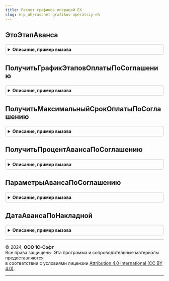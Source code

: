```yaml
---
title: Расчет графиков операций ЕХ
slug: erp_uh/raschet-grafikov-operatsiy-eh
---
```



## ЭтоЭтапАванса
<details style="margin: 1em 0; padding: 0.5em; border: 1px solid #ccc; border-radius: 6px;">

<summary style="font-weight: bold; cursor: pointer;">Описание, пример вызова</summary>

```bsl

Функция ЭтоЭтапАванса(ВариантОплаты) Экспорт
```

Пример вызова
```bsl
Результат = РасчетГрафиковОперацийЕХ.ЭтоЭтапАванса(ВариантОплаты) 
```
</details>

## ПолучитьГрафикЭтаповОплатыПоСоглашению
<details style="margin: 1em 0; padding: 0.5em; border: 1px solid #ccc; border-radius: 6px;">

<summary style="font-weight: bold; cursor: pointer;">Описание, пример вызова</summary>

```bsl

Функция ПолучитьГрафикЭтаповОплатыПоСоглашению(Знач ОбщаяСумма, Знач БазоваяДата, Знач Соглашение, ТолькоПостоплата = Ложь) Экспорт
```

Пример вызова
```bsl
Результат = РасчетГрафиковОперацийЕХ.ПолучитьГрафикЭтаповОплатыПоСоглашению(ОбщаяСумма, БазоваяДата, Соглашение, ТолькоПостоплата);
```
</details>

## ПолучитьМаксимальныйСрокОплатыПоСоглашению
<details style="margin: 1em 0; padding: 0.5em; border: 1px solid #ccc; border-radius: 6px;">

<summary style="font-weight: bold; cursor: pointer;">Описание, пример вызова</summary>

```bsl

Функция ПолучитьМаксимальныйСрокОплатыПоСоглашению(Соглашение) Экспорт
```

Пример вызова
```bsl
Результат = РасчетГрафиковОперацийЕХ.ПолучитьМаксимальныйСрокОплатыПоСоглашению(Соглашение) 
```
</details>

## ПолучитьПроцентАвансаПоСоглашению
<details style="margin: 1em 0; padding: 0.5em; border: 1px solid #ccc; border-radius: 6px;">

<summary style="font-weight: bold; cursor: pointer;">Описание, пример вызова</summary>

```bsl

Функция ПолучитьПроцентАвансаПоСоглашению(Соглашение) Экспорт
```

Пример вызова
```bsl
Результат = РасчетГрафиковОперацийЕХ.ПолучитьПроцентАвансаПоСоглашению(Соглашение) 
```
</details>

## ПараметрыАвансаПоСоглашению
<details style="margin: 1em 0; padding: 0.5em; border: 1px solid #ccc; border-radius: 6px;">

<summary style="font-weight: bold; cursor: pointer;">Описание, пример вызова</summary>

```bsl

Функция ПараметрыАвансаПоСоглашению(Соглашение) Экспорт
```

Пример вызова
```bsl
Результат = РасчетГрафиковОперацийЕХ.ПараметрыАвансаПоСоглашению(Соглашение) 
```
</details>

## ДатаАвансаПоНакладной
<details style="margin: 1em 0; padding: 0.5em; border: 1px solid #ccc; border-radius: 6px;">

<summary style="font-weight: bold; cursor: pointer;">Описание, пример вызова</summary>

```bsl

Функция ДатаАвансаПоНакладной(Соглашение, ДатаПоступления) Экспорт
```

Пример вызова
```bsl
Результат = РасчетГрафиковОперацийЕХ.ДатаАвансаПоНакладной(Соглашение, ДатаПоступления) 
```
</details>

---

© 2024, **ООО 1С-Софт**  
Все права защищены. Эта программа и сопроводительные материалы предоставляются  
в соответствии с условиями лицензии [Attribution 4.0 International (CC BY 4.0)](https://creativecommons.org/licenses/by/4.0/legalcode).

---
